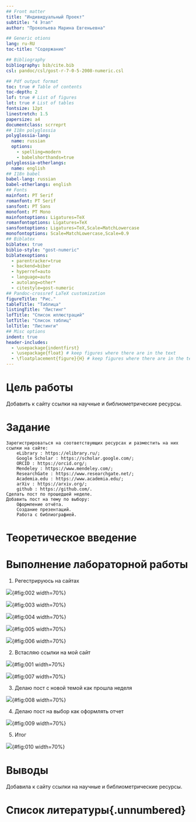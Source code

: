 ```yaml
---
## Front matter
title: "Индивидуальный Проект"
subtitle: "4 Этап"
author: "Прокопьева Марина Евгеньевна"

## Generic otions
lang: ru-RU
toc-title: "Содержание"

## Bibliography
bibliography: bib/cite.bib
csl: pandoc/csl/gost-r-7-0-5-2008-numeric.csl

## Pdf output format
toc: true # Table of contents
toc-depth: 2
lof: true # List of figures
lot: true # List of tables
fontsize: 12pt
linestretch: 1.5
papersize: a4
documentclass: scrreprt
## I18n polyglossia
polyglossia-lang:
  name: russian
  options:
	- spelling=modern
	- babelshorthands=true
polyglossia-otherlangs:
  name: english
## I18n babel
babel-lang: russian
babel-otherlangs: english
## Fonts
mainfont: PT Serif
romanfont: PT Serif
sansfont: PT Sans
monofont: PT Mono
mainfontoptions: Ligatures=TeX
romanfontoptions: Ligatures=TeX
sansfontoptions: Ligatures=TeX,Scale=MatchLowercase
monofontoptions: Scale=MatchLowercase,Scale=0.9
## Biblatex
biblatex: true
biblio-style: "gost-numeric"
biblatexoptions:
  - parentracker=true
  - backend=biber
  - hyperref=auto
  - language=auto
  - autolang=other*
  - citestyle=gost-numeric
## Pandoc-crossref LaTeX customization
figureTitle: "Рис."
tableTitle: "Таблица"
listingTitle: "Листинг"
lofTitle: "Список иллюстраций"
lotTitle: "Список таблиц"
lolTitle: "Листинги"
## Misc options
indent: true
header-includes:
  - \usepackage{indentfirst}
  - \usepackage{float} # keep figures where there are in the text
  - \floatplacement{figure}{H} # keep figures where there are in the text
---
```


# Цель работы

Добавить к сайту ссылки на научные и библиометрические ресурсы.

# Задание

    Зарегистрироваться на соответствующих ресурсах и разместить на них ссылки на сайте:
        eLibrary : https://elibrary.ru/;
        Google Scholar : https://scholar.google.com/;
        ORCID : https://orcid.org/;
        Mendeley : https://www.mendeley.com/;
        ResearchGate : https://www.researchgate.net/;
        Academia.edu : https://www.academia.edu/;
        arXiv : https://arxiv.org/;
        github : https://github.com/.
    Сделать пост по прошедшей неделе.
    Добавить пост на тему по выбору:
        Оформление отчёта.
        Создание презентаций.
        Работа с библиографией.


# Теоретическое введение

# Выполнение лабораторной работы

1. Регестрируюсь на сайтах 

![](image/002.jpg){#fig:002 width=70%}

![](image/003.jpg){#fig:003 width=70%}

![](image/004.jpg){#fig:004 width=70%}

![](image/005.jpg){#fig:005 width=70%}

![](image/006.jpg){#fig:006 width=70%}

2. Встасляю ссылки на мой сайт 

![](image/001.png){#fig:001 width=70%}

![](image/007.png){#fig:007 width=70%}

3. Делаю пост с новой темой как прошла неделя 

![](image/008.png){#fig:008 width=70%}

4. Делаю пост на выбор как оформлять отчет 

![](image/009.png){#fig:009 width=70%}

5. Итог

![](image/010.png){#fig:010 width=70%}

# Выводы

Добавила к сайту ссылки на научные и библиометрические ресурсы.

# Список литературы{.unnumbered}

